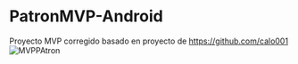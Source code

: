 # PatronMVP-Android
Proyecto MVP corregido basado en proyecto de https://github.com/calo001
![MVPPAtron](https://github.com/dardigamp/PatronMVP-Android/assets/17518797/0de9cf15-9725-4fba-9c99-51b706187239)

